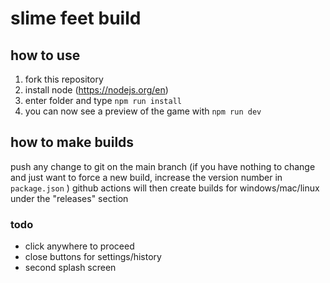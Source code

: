 # slime feet build
## how to use
1. fork this repository
2. install node (https://nodejs.org/en)
3. enter folder and type `npm run install`
4. you can now see a preview of the game with `npm run dev`

## how to make builds
push any change to git on the main branch
(if you have nothing to change and just want to force a new build, increase the version number in `package.json` )
github actions will then create builds for windows/mac/linux under the "releases" section

### todo
- click anywhere to proceed
- close buttons for settings/history
- second splash screen